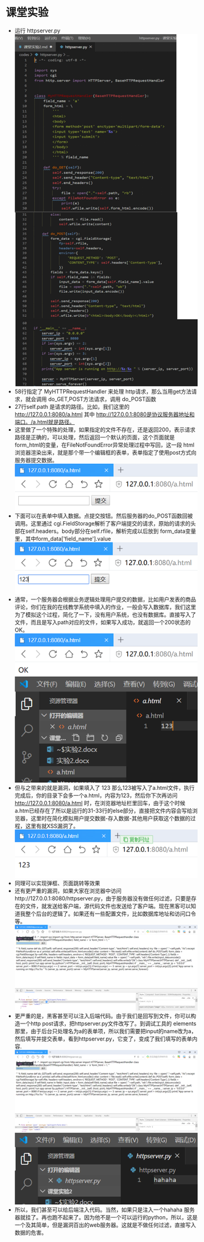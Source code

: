 # 课堂实验
* 运行 httpserver.py  
![](images/0.png)     
* 58行指定了 MyHTTPRequestHandler 来处理 http请求，那么当用get方法请求，就会调用 do_GET,POST方法请求，调用 do_POST函数
* 27行self.path 是请求的路径。比如，我们这里的 http://127.0.0.1:8080/a.html 其中 http://127.0.0.1:8080是协议服务器地址和端口。/a.html就是路径。
* 这里做了一个特殊的处理，如果指定的文件不存在，还是返回200，表示请求路径是正确的，可以处理，然后返回一个默认的页面，这个页面就是form_html的变量，在FileNotFoundError异常处理过程中写回，这一段 html 浏览器渲染出来，就是那个带一个编辑框的表单，表单指定了使用post方式向服务器提交数据。    
![](images/1.png)     
* 下面可以在表单中填入数据。点提交按钮。然后服务器的do_POST函数回被调用。这里通过 cgi.FieldStorage解析了客户端提交的请求，原始的请求的头部在self.headers。body部分在self.rfile，解析完成以后放到 form_data变量里，其中form_data['field_name'].value   
![](images/2.png)     
* 通常，一个服务器会根据业务逻辑处理用户提交的数据，比如用户发表的商品评论，你们在我的在线教学系统中填入的作业，一般会写入数据库，我们这里为了模拟这个过程，简化了一下，没有用户系统，也没有数据库。直接写入了文件，而且是写入path对应的文件，如果写入成功，就返回一个200状态的OK。  
![](images/3.png)     
![](images/4.png)    
* 但与之带来的就是漏洞，如果填入了 123 那么123被写入了a.html文件，执行完成后，你的目录下会多一个a.html，内容为123，然后你下次再访问 http://127.0.0.1:8080/a.html 时，在浏览器地址栏里回车，由于这个时候a.htm已经存在了所以是运行的31-33行的else部分，直接把文件内容会写给浏览器，这里时在简化模拟用户提交数据-存入数据-其他用户获取这个数据的过程，这里有就XSS漏洞了。   
![](images/5.png)     
* 同理可以实现弹框、页面跳转等效果
* 还有更严重的漏洞，如果大家在浏览器中访问http://127.0.0.1:8080/httpserver.py，由于服务器没有做任何过滤，只要是存在的文件，就发送给客户端，源代码文件也发送给了客户端。现在黑客可以知道我整个后台的逻辑了。如果还有一些配置文件，比如数据库地址和访问口令等。  
![](images/6.png)    
* 更严重的是，黑客甚至可以注入后端代码。由于我们是回写到文件，你可以构造一个http post请求，把httpserver.py文件改写了。到调试工具的 elements那里，由于后台只处理名为a的表单项，所以我们需要把input的name改为a，然后填写并提交表单，看到httpserver.py，它变了，变成了我们填写的表单内容.    
![](images/7.png)    
![](images/8.png)     
* 所以，我们甚至可以给后端注入代码。当然，如果只是注入一个hahaha 服务器就挂了。再也跑不起来了。因为他不是一个可以运行的python，所以，这是一个及其简单，但是漏洞百出的web服务器。这就是不做任何过滤，直接写入数据的危害。
